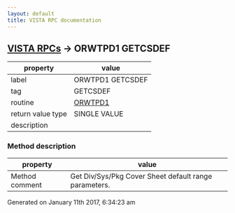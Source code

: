 ```yaml
---
layout: default
title: VISTA RPC documentation
---
```




## [VISTA RPCs](TableOfContent.md) &#8594; ORWTPD1 GETCSDEF 

 property | value 
--- | --- 
 label | ORWTPD1 GETCSDEF
 tag | GETCSDEF
 routine | [ORWTPD1](http://code.osehra.org/dox/Routine_ORWTPD1_source.html)
 return value type | SINGLE VALUE
 description | 


### Method description

 property | value 
--- | --- 
 Method comment | Get Div/Sys/Pkg Cover Sheet default range parameters.




Generated on January 11th 2017, 6:34:23 am